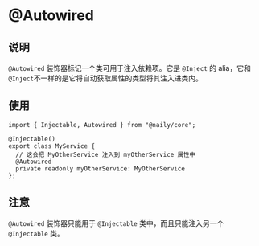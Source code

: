 # @Autowired <Badge type="tip" text="Property Decorator" />

## 说明

`@Autowired` 装饰器标记一个类可用于注入依赖项。它是 `@Inject` 的 alia，它和`@Inject`不一样的是它将自动获取属性的类型将其注入进类内。

## 使用

```typescript{6}
import { Injectable, Autowired } from "@naily/core";

@Injectable()
export class MyService {
  // 这会把 MyOtherService 注入到 myOtherService 属性中
  @Autowired
  private readonly myOtherService: MyOtherService
};
```

## 注意

`@Autowired` 装饰器只能用于 `@Injectable` 类中，而且只能注入另一个 `@Injectable` 类。
